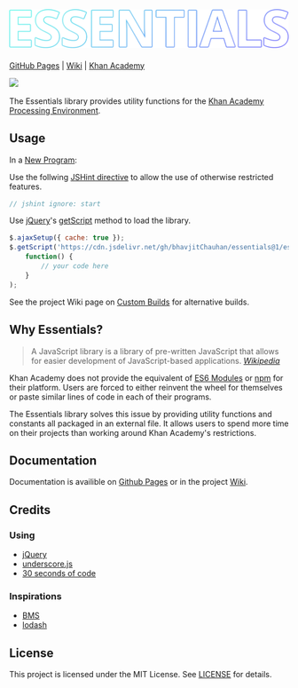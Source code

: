 ![Essentials Logo](https://github.com/bhavjitChauhan/Essentials/blob/master/logo.png)
---

[GitHub Pages](https://bhavjitchauhan.github.io/Essentials) |
[Wiki](https://github.com/bhavjitChauhan/Essentials/wiki) |
[Khan Academy](https://www.khanacademy.org/profile/bhavjitChauhan/projects)

[![](https://data.jsdelivr.com/v1/package/gh/bhavjitChauhan/Essentials/badge)](https://www.jsdelivr.com/package/gh/bhavjitChauhan/Essentials)

The Essentials library provides utility functions for the [Khan Academy
Processing Environment](https://www.khanacademy.org/cs/new).

## Usage
In a [New Program](https://www.khanacademy.org/cs/new):

Use the follwing [JSHint directive](https://jshint.com/docs/) to allow the use
of otherwise restricted features.
```js
// jshint ignore: start
```

Use [jQuery](https://jquery.com/)'s
[getScript](https://api.jquery.com/jQuery.getScript/) method to load the
library.
```js
$.ajaxSetup({ cache: true });
$.getScript('https://cdn.jsdelivr.net/gh/bhavjitChauhan/essentials@1/essentials.min.js',
    function() {
        // your code here
    }
);
```
See the project Wiki page on [Custom
Builds](https://github.com/bhavjitChauhan/Essentials/wiki/Custom-Builds) for
alternative builds.

## Why Essentials?
> A JavaScript library is a library of pre-written JavaScript that allows for
easier development of JavaScript-based applications.
*[Wikipedia](https://en.wikipedia.org/wiki/JavaScript_library)*

Khan Academy does not provide the equivalent of
[ES6 Modules](https://developer.mozilla.org/en-US/docs/Web/JavaScript/Guide/Modules)
or [npm](https://www.npmjs.com/)
for their platform. Users are forced to either reinvent the wheel for themselves
or paste similar lines of code in each of their programs.

The Essentials library solves this issue by providing utility functions and
constants all packaged in an external file. It allows users to spend more time on their projects than working around Khan Academy's restrictions.

## Documentation
Documentation is availible on [Github
Pages](https://bhavjitchauhan.github.io/Essentials) or in the project
[Wiki](https://github.com/bhavjitChauhan/Essentials/wiki/Documentation).

## Credits
### Using
 - [jQuery](https://github.com/jquery/jquery)
 - [underscore.js](https://github.com/jashkenas/underscore)
 - [30 seconds of code](https://github.com/30-seconds/30-seconds-of-code)

### Inspirations
 - [BMS](https://www.khanacademy.org/cs/-/6070976254115840)
 - [lodash](https://github.com/lodash/lodash)

## License
This project is licensed under the MIT License. See [LICENSE](LICENSE) for details.
